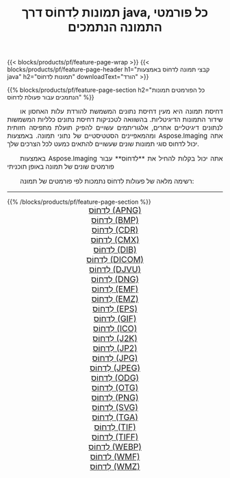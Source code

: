 ﻿---
title: תמונות לִדחוֹס דרך java, כל פורמטי התמונה הנתמכים 
weight: 3920
url: /he/java/compress 
lang: he
langdirlevel: 2
locales: zh-hans,ja,it,ru,de,es,fr,nl,id,lt,pl,pt,vi,tr,ko,zh-hant,ar,hi,th,sv,cs,uk,he
description: באמצעות Aspose.Imaging תוכל בקלות לִדחוֹס תמונות באמצעות java
---

{{< blocks/products/pf/feature-page-wrap >}}
{{< blocks/products/pf/feature-page-header h1="קבצי תמונה לִדחוֹס באמצעות java" h2="תמונות לִדחוֹס" downloadText="הורד" >}}


{{% blocks/products/pf/feature-page-section  h2="כל הפורמטים  תמונות הנתמכים עבור פעולת לִדחוֹס" %}}
<p align="justify" style="text-indent:2em;font-size:15px;">
דחיסת תמונה היא מעין דחיסת נתונים המשמשת להורדת עלות האחסון או שידור התמונות הדיגיטליות. בהשוואה לטכניקות דחיסת נתונים כלליות המשמשות לנתונים דיגיטליים אחרים, אלגוריתמים עשויים להפיק תועלת מתפיסה חזותית ומהמאפיינים הסטטיסטיים של נתוני תמונה.
באמצעות Aspose.Imaging אתה יכול לדחוס סוגי תמונות שונים שעשויים להתאים כמעט לכל הצרכים שלך.
</p>
<p align="justify" style="text-indent:2em;font-size:15px;">
באמצעות Aspose.Imaging אתה יכול בקלות להחיל את **לִדחוֹס** עבור פורמטים שונים של תמונה באופן תוכניתי
</p>
<p align="justify" style="text-indent:2em;font-size:15px;">
רשימה מלאה של פעולות לִדחוֹס נתמכות לפי פורמטים של תמונה:
</p>
<hr/>
{{% /blocks/products/pf/feature-page-section %}}
<div class="container-fluid productfamilypage bg-gray">
    <div class="convertypes bg-gray agp-content section">
        <div class="container">
		<div class="row other-converters" style="gap: 10px;font-size: 19px;text-align:center;">
		    <div class='col-md-2 other-converter remove-lp remove-rp'><a href="/imaging/he/java/compress/apng" style="padding:15px;">לִדחוֹס (APNG)</a></div><div class='col-md-2 other-converter remove-lp remove-rp'><a href="/imaging/he/java/compress/bmp" style="padding:15px;">לִדחוֹס (BMP)</a></div><div class='col-md-2 other-converter remove-lp remove-rp'><a href="/imaging/he/java/compress/cdr" style="padding:15px;">לִדחוֹס (CDR)</a></div><div class='col-md-2 other-converter remove-lp remove-rp'><a href="/imaging/he/java/compress/cmx" style="padding:15px;">לִדחוֹס (CMX)</a></div><div class='col-md-2 other-converter remove-lp remove-rp'><a href="/imaging/he/java/compress/dib" style="padding:15px;">לִדחוֹס (DIB)</a></div><div class='col-md-2 other-converter remove-lp remove-rp'><a href="/imaging/he/java/compress/dicom" style="padding:15px;">לִדחוֹס (DICOM)</a></div><div class='col-md-2 other-converter remove-lp remove-rp'><a href="/imaging/he/java/compress/djvu" style="padding:15px;">לִדחוֹס (DJVU)</a></div><div class='col-md-2 other-converter remove-lp remove-rp'><a href="/imaging/he/java/compress/dng" style="padding:15px;">לִדחוֹס (DNG)</a></div><div class='col-md-2 other-converter remove-lp remove-rp'><a href="/imaging/he/java/compress/emf" style="padding:15px;">לִדחוֹס (EMF)</a></div><div class='col-md-2 other-converter remove-lp remove-rp'><a href="/imaging/he/java/compress/emz" style="padding:15px;">לִדחוֹס (EMZ)</a></div><div class='col-md-2 other-converter remove-lp remove-rp'><a href="/imaging/he/java/compress/eps" style="padding:15px;">לִדחוֹס (EPS)</a></div><div class='col-md-2 other-converter remove-lp remove-rp'><a href="/imaging/he/java/compress/gif" style="padding:15px;">לִדחוֹס (GIF)</a></div><div class='col-md-2 other-converter remove-lp remove-rp'><a href="/imaging/he/java/compress/ico" style="padding:15px;">לִדחוֹס (ICO)</a></div><div class='col-md-2 other-converter remove-lp remove-rp'><a href="/imaging/he/java/compress/j2k" style="padding:15px;">לִדחוֹס (J2K)</a></div><div class='col-md-2 other-converter remove-lp remove-rp'><a href="/imaging/he/java/compress/jp2" style="padding:15px;">לִדחוֹס (JP2)</a></div><div class='col-md-2 other-converter remove-lp remove-rp'><a href="/imaging/he/java/compress/jpg" style="padding:15px;">לִדחוֹס (JPG)</a></div><div class='col-md-2 other-converter remove-lp remove-rp'><a href="/imaging/he/java/compress/jpeg" style="padding:15px;">לִדחוֹס (JPEG)</a></div><div class='col-md-2 other-converter remove-lp remove-rp'><a href="/imaging/he/java/compress/odg" style="padding:15px;">לִדחוֹס (ODG)</a></div><div class='col-md-2 other-converter remove-lp remove-rp'><a href="/imaging/he/java/compress/otg" style="padding:15px;">לִדחוֹס (OTG)</a></div><div class='col-md-2 other-converter remove-lp remove-rp'><a href="/imaging/he/java/compress/png" style="padding:15px;">לִדחוֹס (PNG)</a></div><div class='col-md-2 other-converter remove-lp remove-rp'><a href="/imaging/he/java/compress/svg" style="padding:15px;">לִדחוֹס (SVG)</a></div><div class='col-md-2 other-converter remove-lp remove-rp'><a href="/imaging/he/java/compress/tga" style="padding:15px;">לִדחוֹס (TGA)</a></div><div class='col-md-2 other-converter remove-lp remove-rp'><a href="/imaging/he/java/compress/tif" style="padding:15px;">לִדחוֹס (TIF)</a></div><div class='col-md-2 other-converter remove-lp remove-rp'><a href="/imaging/he/java/compress/tiff" style="padding:15px;">לִדחוֹס (TIFF)</a></div><div class='col-md-2 other-converter remove-lp remove-rp'><a href="/imaging/he/java/compress/webp" style="padding:15px;">לִדחוֹס (WEBP)</a></div><div class='col-md-2 other-converter remove-lp remove-rp'><a href="/imaging/he/java/compress/wmf" style="padding:15px;">לִדחוֹס (WMF)</a></div><div class='col-md-2 other-converter remove-lp remove-rp'><a href="/imaging/he/java/compress/wmz" style="padding:15px;">לִדחוֹס (WMZ)</a></div>
                </div>
        </div>
    </div>
</div>
<br/>
